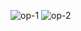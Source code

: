 ![op-1](https://github.com/tejashkalbe/To-Do-List/assets/79565669/6f84c27e-139f-4c25-97ad-22c8176e3e85)
![op-2](https://github.com/tejashkalbe/To-Do-List/assets/79565669/e1059368-0028-4949-8954-3758ab7e80f2)
